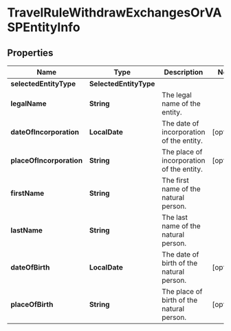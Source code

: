

# TravelRuleWithdrawExchangesOrVASPEntityInfo


## Properties

| Name | Type | Description | Notes |
|------------ | ------------- | ------------- | -------------|
|**selectedEntityType** | **SelectedEntityType** |  |  |
|**legalName** | **String** | The legal name of the entity. |  |
|**dateOfIncorporation** | **LocalDate** | The date of incorporation of the entity. |  [optional] |
|**placeOfIncorporation** | **String** | The place of incorporation of the entity. |  [optional] |
|**firstName** | **String** | The first name of the natural person. |  |
|**lastName** | **String** | The last name of the natural person. |  |
|**dateOfBirth** | **LocalDate** | The date of birth of the natural person. |  [optional] |
|**placeOfBirth** | **String** | The place of birth of the natural person. |  [optional] |



